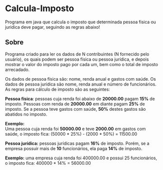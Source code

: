 # Calcula-Imposto
Programa em java que calcula o imposto que determinada pessoa fisica ou juridica deve pagar, seguindo as regras abaixo!


## Sobre

Programa criado para ler os dados de N contribuintes (N fornecido pelo usuário), os quais 
podem ser pessoa física ou pessoa jurídica, e depois mostrar o valor do imposto pago por cada um, 
bem como o total de imposto arrecadado.  


Os dados de pessoa física são: nome, renda anual e gastos com saúde. Os dados de pessoa jurídica 
são nome, renda anual e número de funcionários. As regras para cálculo de imposto são as 
seguintes:  

**Pessoa física**: pessoas cuja renda foi abaixo de **20000.00** pagam **15%** de imposto. Pessoas com 
renda de **20000.00** em diante pagam **25%** de imposto. Se a pessoa teve gastos com saúde, **50%** 
destes gastos são abatidos no imposto.  


**Exemplo:**  
Uma pessoa cuja renda foi **50000.00** e teve **2000.00** em gastos com saúde, o imposto 
fica: (50000 * 25%) - (2000 * 50%) = 11500.00  

**Pessoa jurídica:** pessoas jurídicas pagam **16%** de imposto. Porém, se a empresa possuir mais de **10** 
funcionários, ela paga **14%** de imposto.  

**Exemplo:** uma  empresa  cuja  renda foi 400000.00 e possui 25 funcionários, o imposto fica: 
400000 * 14% = 56000.00
